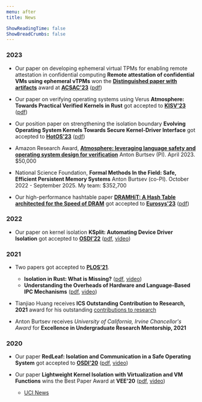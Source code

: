 ```yaml
---
menu: after
title: News

ShowReadingTime: false
ShowBreadCrumbs: false
---
```


### 2023

* Our paper on developing ephemeral virtual TPMs for enabling remote
  attestation in confidential computing **Remote attestation of confidential
  VMs using ephemeral vTPMs** won the **[Distinguished paper with
  artifacts](https://www.acsac.org/2023/files/web/acsac23-programchairs-opening.pdf#page=18)**
  award at
  **[ACSAC'23](https://www.openconf.org/acsac2023/modules/request.php?module=oc_program&action=program.php&p=program)**
  ([pdf](/doc/2023-acsac-svsm-vtpm.pdf))

* Our paper on verifying operating systems using Verus **Atmosphere: Towards
  Practical Verified Kernels in Rust** got accepted to
  **[KISV'23](https://kisv-workshop.github.io/program/)**
  ([pdf](/doc/2023-kisv-atmo.pdf))

* Our position paper on strengthening the isolation boundary **Evolving
  Operating System Kernels Towards Secure Kernel-Driver Interface** got
  accepted to
  **[HotOS'23](https://www.sigops.org/s/conferences/hotos/2023/#program)**
  ([pdf](/doc/2023-hotos-kernel-interfaces.pdf))

* Amazon Research Award, **[Atmosphere: leveraging language safety and
  operating system design for
  verification](https://www.cs.utah.edu/amazon-awards-50k-to-prof-anton-burtsev-to-develop-atmosphere-a-secure-and-reliable-operating-system/)**
  Anton Burtsev (PI). April 2023. $50,000

* National Science Foundation, **Formal Methods In the Field: Safe, Efficient
  Persistent Memory Systems** Anton Burtsev (co-PI). October 2022 - September
  2025. My team: $352,700

* Our high-performance hashtable paper **[DRAMHiT: A Hash Table architected for
  the Speed of DRAM](https://mars-research.github.io/doc/dramhit-esys23.pdf)**
  got accepted to
  **[Eurosys'23](https://2023.eurosys.org/program.html#program)**
  ([pdf](/doc/2023-eurosys-dramhit.pdf))

### 2022
* Our paper on kernel isolation **KSplit: Automating Device Driver Isolation**
  got accepted to
  **[OSDI'22](https://www.usenix.org/conference/osdi22/technical-sessions)**
  ([pdf](/doc/2022-osdi-ksplit.pdf), [video](https://www.youtube.com/watch?v=ZjXXfJ7PbTg))

### 2021
* Two papers got accepted to **[PLOS'21](https://plos-workshop.org/2021/program.php)**.
  - **Isolation in Rust: What is Missing?**
    ([pdf](/doc/2021-plos-rust-isolation.pdf), [video](https://ess.cs.uni-osnabrueck.de/static/plos21/11_p17_Rust_burtsev.mp4))
  - **Understanding the Overheads of Hardware and Language-Based IPC
    Mechanisms** ([pdf](/doc/2021-plos-ipc-overheads.pdf), [video](https://ess.cs.uni-osnabrueck.de/static/plos21/08_p22_IPC_li.mp4))

* Tianjiao Huang receives **ICS Outstanding Contribution to Research, 2021**
  award for his outstanding [contributions to
  research](https://www.ics.uci.edu/ugrad/2020-21_ICS_Honors_and_Awards_for_Publication.pdf)

* Anton Burtsev receives _University of California, Irvine Chancellor's Award_
  for **Excellence in Undergraduate Research Mentorship, 2021**

### 2020
* Our paper **RedLeaf: Isolation and Communication in a Safe Operating System**
  got accepted to
  **[OSDI'20](https://www.usenix.org/conference/osdi20/technical-sessions)** ([pdf](/doc/2020-osdi-redleaf.pdf),
  [video](https://www.youtube.com/watch?v=MKjliJWzs6w))

* Our paper **Lightweight Kernel Isolation with Virtualization and VM Functions** wins the Best Paper Award at **VEE'20**
    ([pdf](/doc/2020-vee-lvds.pdf), [video](https://www.youtube.com/watch?v=vPx5mQS9Mik))
  - [UCI News](https://www.cs.uci.edu/cs-researchers-vikram-narayanan-and-anton-burtsev-win-best-paper-award/)
